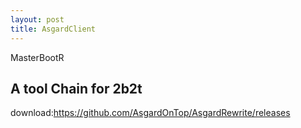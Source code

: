 ```yaml
---
layout: post
title: AsgardClient
---
```

MasterBootR  
## A tool Chain for 2b2t
download:<https://github.com/AsgardOnTop/AsgardRewrite/releases>
